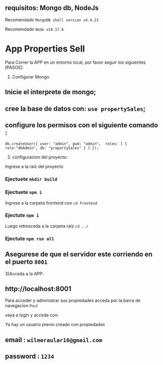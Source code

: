 ## requisitos: Mongo db, NodeJs

Recomendado `MongoDB shell version v4.4.13`

Recomendado `Node v14.17.6`

# App Properties Sell

Para Correr la APP en un entorno local, por favor seguir los siguientes [PASOS]:

1) Configurar Mongo

## Inicie el interprete de mongo;

## cree la base de datos con: `use propertySales`;

## configure los permisos con el siguiente comando :

`db.createUser({ user: "admin", pwd: "admin",  roles: [ { role:"dbAdmin", db: "propertySales" } ] });`

2) configuracion del proyecto: 

Ingrese a la raíz del proyecto

 ### Ejectuete  `mkdir build`
 ### Ejectuete  `npm i`

Ingrese a la carpeta frontend con `cd frontend`

 ### Ejectute  `npm i`

 Luego retrosceda a la carpeta raíz `cd ../`

 ### Ejectute `npm run all`
 ## Asegurese de que el servidor este corriendo en el puerto `8001`


 3)Acceda a la APP:
## http://localhost:8001

Para acceder y administrar sus propiedades acceda por la barra de navegacion `Post`

vaya a login y acceda con: 

Ya hay un usuario previo creado con propiedades

## email : `wilmeraular16@gmail.com`
## password : `1234`